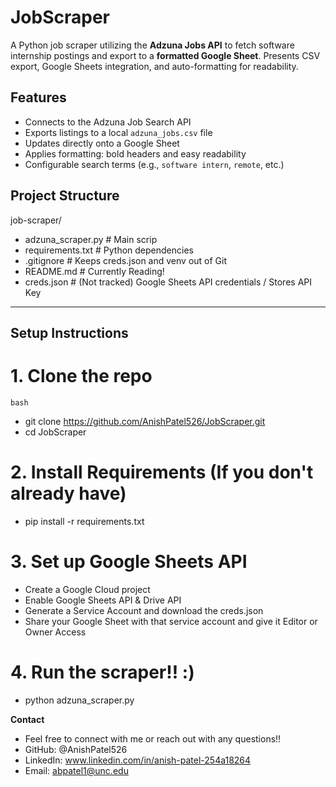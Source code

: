 # JobScraper
A Python job scraper utilizing the **Adzuna Jobs API** to fetch software internship postings and export to a **formatted Google Sheet**. Presents CSV export, Google Sheets integration, and auto-formatting for readability.


## Features

- Connects to the Adzuna Job Search API
- Exports listings to a local `adzuna_jobs.csv` file
- Updates directly onto a Google Sheet
- Applies formatting: bold headers and easy readability
- Configurable search terms (e.g., `software intern`, `remote`, etc.)

## Project Structure

job-scraper/
 - adzuna_scraper.py # Main scrip
 - requirements.txt # Python dependencies
 - .gitignore # Keeps creds.json and venv out of Git
 - README.md # Currently Reading!
 - creds.json # (Not tracked) Google Sheets API credentials / Stores API Key


---

## Setup Instructions

# 1. Clone the repo

```bash```
- git clone https://github.com/AnishPatel526/JobScraper.git
- cd JobScraper

# 2. Install Requirements (If you don't already have)

- pip install -r requirements.txt

# 3. Set up Google Sheets API

- Create a Google Cloud project
- Enable Google Sheets API & Drive API
- Generate a Service Account and download the creds.json
- Share your Google Sheet with that service account and give it Editor or Owner Access

# 4. Run the scraper!! :)

- python adzuna_scraper.py

**Contact**

- Feel free to connect with me or reach out with any questions!!
- GitHub: @AnishPatel526
- LinkedIn: www.linkedin.com/in/anish-patel-254a18264
- Email: abpatel1@unc.edu

